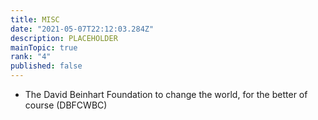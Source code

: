 ```yaml
---
title: MISC
date: "2021-05-07T22:12:03.284Z"
description: PLACEHOLDER 
mainTopic: true
rank: "4" 
published: false 
---
```


- The David Beinhart Foundation to change the world, for the better of course (DBFCWBC)
